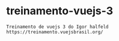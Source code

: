 # treinamento-vuejs-3
```
Treinamento de vuejs 3 do Igor halfeld
https://treinamento.vuejsbrasil.org/
```
